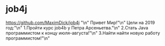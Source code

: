 # job4j
https://github.com/MaximDick/job4j "\n"
Привет Мир!"\n"
Цели на 2019 год:"\n"
1.Пройти  курс job4b у Петра Арсеньетва."\n"
2.Стать Java программистом к концу июля-августа!"\n"
3.Найти найти новую работу программистом!"\n"
